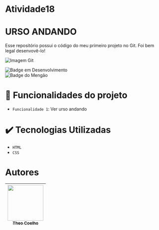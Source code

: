 # Atividade18
<h1 > URSO ANDANDO </h1>
Esse repositório possui o código do meu primeiro projeto no Git. Foi bem legal desenvovê-lo!

![Imagem Git](https://upload.wikimedia.org/wikipedia/commons/thumb/8/8f/%E3%81%AE%E3%81%BC%E3%82%8A%E3%81%B9%E3%81%A4%E3%82%AF%E3%83%9E%E7%89%A7%E5%A0%B48.jpg/280px-%E3%81%AE%E3%81%BC%E3%82%8A%E3%81%B9%E3%81%A4%E3%82%AF%E3%83%9E%E7%89%A7%E5%A0%B48.jpg)

![Badge em Desenvolvimento](https://img.shields.io/badge/estatus-concluido%20-red)
<br>
![Badge do Mengão](https://img.shields.io/badge/Urso%20-Andando%20-yellow)
 
 # :hammer: Funcionalidades do projeto

- `Funcionalidade 1`: Ver urso andando 


# :heavy_check_mark: Tecnologias Utilizadas

- `HTML`
- `CSS`
# Autores
| [<img src="https://user-images.githubusercontent.com/118085127/205090790-d8efeda7-a91f-4347-90cb-9a13e1d1192d.png" width=115><br><sub>Theo Coelho</sub>](https://github.com/TheoCoelho) |
| :---: |
